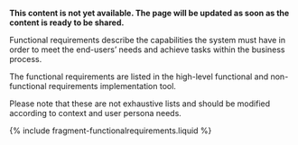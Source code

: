 **This content is not yet available. The page will be updated as soon as the content is ready to be shared.**

Functional requirements describe the capabilities the system must have in order to meet the end-users’ needs and achieve tasks within the business process.

The functional requirements are listed in the high-level functional and non-functional requirements implementation tool.

Please note that these are not exhaustive lists and should be modified according to context and user persona needs.

{% include fragment-functionalrequirements.liquid %}
